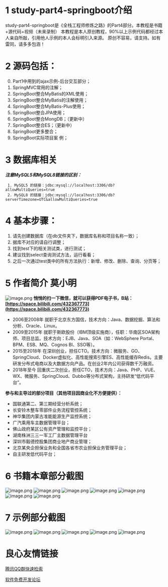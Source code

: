 # 1 study-part4-springboot介绍

study-part4-springboot是《全栈工程师修炼之路》的Part4部分。本教程是书籍+源代码+视频（未来录制）
本教程是本人原创教程，90%以上示例代码都经过本人亲自所敲，引用他人示例的本人会标明引入来源。
原创不容易，请支持。如有雷同，请多多包涵！

# 2 源码包括：
0. Part1中用到的ajax示例-后台交互部分；
1. SpringMVC常用的注解；
2. SpringBoot整合MyBatis的XML使用；
3. SpringBoot整合MyBatis的注解使用；
4. SpringBoot整合MyBatis-Plus使用；
5. SpringBoot整合JPA使用；
6. SpringBoot整合MongDB；（更新中）
7. SpringBoot整合ES；（更新中）
8. SpringBoot更多整合；
9. SpringBoot实际项目案 例；

# 3 数据库相关
***注意MySQL5和MySQL8链接的区别：***
```
 1. MySQL5 的链接：jdbc:mysql://localhost:3306/db?allowMultiQueries=true
 2. MySQL8 的链接：jdbc:mysql://localhost:3306/db?serverTimezone=UTC&allowMultiQueries=true
 ```

# 4 基本步骤：
1. 请先创建数据库（在db文件夹下，数据库名称和项目名称一致）；
2. 据库不对应的请自行调整；
3. 找到test下的相关测试类，进行测试；
4. 建议找到select查询测试方法，运行看看；
5. 之后一次通过test类中的所有方法执行：新增、修改、删除、查询、分页等；

# 5 作者简介 莫小明
 
  ![image.png](https://upload-images.jianshu.io/upload_images/18601763-68f09e5e7bcd4262.png?imageMogr2/auto-orient/strip%7CimageView2/2/w/1240)
**悄悄的扫一下微信，就可以获得PDF电子书，B站：[https://space.bilibili.com/432367773](https://space.bilibili.com/432367773)**

* 2006至2008年 就职于北京东方国信，技术方向：Java、数据挖掘、算法和分析、Oracle、Linux。
* 2009至2015年 就职于斯欧股份（IBM顶级实施商），任职：华南区SOA架构师、项目总监。技术方向：EJB、Java、SOA（如：WebSphere Portal、BPM、ESB、MQ、Cognos BI、SSO等）。
* 2015至2018年 在深圳创业，担任CTO。技术方向：微服务、GO、SpringCloud、Docker虚拟化、高性能搜索引擎ES、高性能缓存Redis。主要研发分布式电商以及大数据方向产品。在创业2年内公司获得数千万融资。
* 2018年至今 回重庆二次创业，担任CTO，技术方向：Java、PHP、VUE、WX、微服务、SpringCloud、Dubbo等分布式架构，主持研发“低代码平台”。

**参与和主导过的部分项目（其他项目因商业化不方便提供）：**
* 国联通第二、第三期经营分析系统；
* 长安铃木整车零部件业务流程管控系统；
* 神华集团内蒙古准能能源生产监控系统；
* 广汽乘用车主数据管理平台；
* 佛山政府某区公有资产管理和监控平台；
* 湖南株洲三三一军工厂主数据管理平台
* 深圳市毅德控股集团商业地产商业管理；
* 北京某央企担保业务和全国各省市农业担保业务管理平台；
* 自主研发低代码平台；

# 6 书籍本章部分截图

![image.png](https://i0.hdslb.com/bfs/album/80474d725670fa50ff7e6c5e35df3fbdbc0ad86a.png)
![image.png](https://i0.hdslb.com/bfs/album/ad57969e121d016c7fc72a1ea915a9624212ca1a.png)
![image.png](https://i0.hdslb.com/bfs/album/59c99a992dce2f87781235580905baf794a324fb.png)
![image.png](https://i0.hdslb.com/bfs/album/3c3797b3dca5a0184dc8ec9a0f6c6c1a38a3e97f.png)
![image.png](https://i0.hdslb.com/bfs/album/d80cf544a85a613a8bc3bef49660640c8b028dcf.png)
![image.png](https://i0.hdslb.com/bfs/album/3f9ac075591885ff8f1c7020ca496a1adfb9b79c.png)
![image.png](https://i0.hdslb.com/bfs/album/09a0f3d95b59680c37340437d06ddebe673e7544.png)
# 7 示例部分截图
![image.png](https://upload-images.jianshu.io/upload_images/18601763-5710a84a13934fdd.jpg?imageMogr2/auto-orient/strip|imageView2/2/format/webp)
![image.png](https://upload-images.jianshu.io/upload_images/18601763-a2cfde3df2c5cd56.jpg?imageMogr2/auto-orient/strip|imageView2/2/format/webp)
![image.png](https://upload-images.jianshu.io/upload_images/18601763-cd63deeaefff7420.jpg?imageMogr2/auto-orient/strip|imageView2/2/format/webp)
![image.png](https://upload-images.jianshu.io/upload_images/18601763-c030aa12bba12c94.jpg?imageMogr2/auto-orient/strip|imageView2/2/format/webp)
![image.png](https://upload-images.jianshu.io/upload_images/18601763-58f9303579dd99af.jpg?imageMogr2/auto-orient/strip|imageView2/2/format/webp)


 # 良心友情链接

[腾讯QQ群快速检索](http://u.720life.cn/s/8cf73f7c)

[软件免费开发论坛](http://u.720life.cn/s/bbb01dc0)
